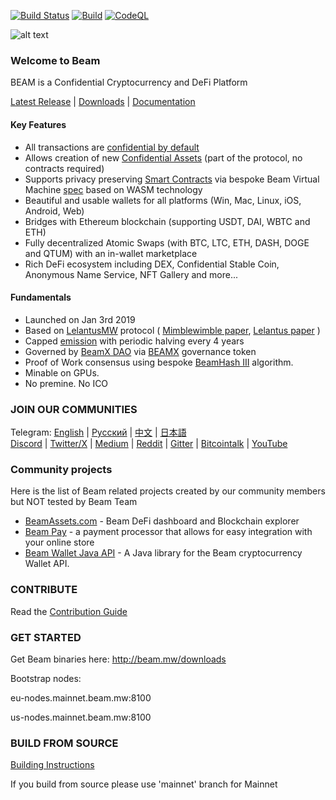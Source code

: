 [![Build Status](https://travis-ci.org/BeamMW/beam.svg?branch=master)](https://travis-ci.org/BeamMW/beam)
[![Build](https://github.com/BeamMW/beam/actions/workflows/build.yml/badge.svg)](https://github.com/BeamMW/beam/actions/workflows/build.yml)
[![CodeQL](https://github.com/BeamMW/beam/actions/workflows/codeql-analysis.yml/badge.svg)](https://github.com/BeamMW/beam/actions/workflows/codeql-analysis.yml)

![alt text](https://pbs.twimg.com/profile_banners/1006569151413063680/1623676593/600x200 "Beam Logo")

### Welcome to Beam

BEAM is a Confidential Cryptocurrency and DeFi Platform 

[Latest Release](https://github.com/BeamMW/beam/releases/latest) | [Downloads](http://beam.mw/downloads) | [Documentation](https://beam.mw/en/docs)

#### Key Features

* All transactions are [confidential by default](https://beam.mw/en/docs/ecosystem/#private-transactions)
* Allows creation of new [Confidential Assets](https://beam.mw/en/docs/ecosystem/#tokens-aka-beam-confidential-assets) (part of the protocol, no contracts required)
* Supports privacy preserving [Smart Contracts](https://github.com/BeamMW/shader-sdk/wiki/Beam-Smart-Contracts) via bespoke Beam Virtual Machine [spec](https://github.com/BeamMW/shader-sdk/wiki/BVM-functions-for-shaders) based on WASM technology
* Beautiful and usable wallets for all platforms (Win, Mac, Linux, iOS, Android, Web)
* Bridges with Ethereum blockchain (supporting USDT, DAI, WBTC and ETH)
* Fully decentralized Atomic Swaps (with BTC, LTC, ETH, DASH, DOGE and QTUM) with an in-wallet marketplace
* Rich DeFi ecosystem including DEX, Confidential Stable Coin, Anonymous Name Service, NFT Gallery and more...

#### Fundamentals

* Launched on Jan 3rd 2019
* Based on [LelantusMW](https://github.com/BeamMW/beam/wiki/Lelantus-MW) protocol ( [Mimblewimble paper](https://docs.beam.mw/Mimblewimble.pdf), [Lelantus paper](https://lelantus.io/lelantus.pdf) )
* Capped [emission](https://beam.mw/en/docs/ecosystem/overview/tokenomics) with periodic halving every 4 years 
* Governed by [BeamX DAO](https://beam.mw/en/docs/ecosystem/overview/beamx-dao-governance-framework) via [BEAMX](https://beam.mw/en/docs/ecosystem/overview/beamx-tokenomics) governance token
* Proof of Work consensus using bespoke [BeamHash III](https://docs.beam.mw/Beam_Hash_III_Slides.pdf) algorithm. 
* Minable on GPUs. 
* No premine. No ICO


### JOIN OUR COMMUNITIES 

Telegram: [English](https://t.me/BeamPrivacy) | [Русский](https://t.me/Beam_RU) | [中文](https://t.me/beamchina) | [日本語](https://t.me/beamjp) <br>
[Discord](https://discord.com/invite/fwfArUqpfh) | [Twitter/X](https://twitter.com/beamprivacy) | [Medium](https://medium.com/beam-mw) | [Reddit](https://www.reddit.com/r/beamprivacy/) | [Gitter](https://gitter.im/beamprivacy/Lobby) | [Bitcointalk](https://bitcointalk.org/index.php?topic=5052151.0) | [YouTube](https://www.youtube.com/channel/UCddqBnfSPWibf4f8OnEJm_w?)

### Community projects

Here is the list of Beam related projects created by our community members but NOT tested by Beam Team

* [BeamAssets.com](https://beamassets.com) - Beam DeFi dashboard and Blockchain explorer
* [Beam Pay](https://github.com/vsnation/BeamPay) - a payment processor that allows for easy integration with your online store
* [Beam Wallet Java API](https://github.com/beamfan/java-beam-api) - A Java library for the Beam cryptocurrency Wallet API.

### CONTRIBUTE

Read the [Contribution Guide](https://github.com/BeamMW/beam/wiki/Contribution-Guidelines)

### GET STARTED

Get Beam binaries here: http://beam.mw/downloads


Bootstrap nodes:

eu-nodes.mainnet.beam.mw:8100

us-nodes.mainnet.beam.mw:8100

### BUILD FROM SOURCE

[Building Instructions](https://github.com/BeamMW/beam/wiki/How-to-build)

If you build from source please use 'mainnet' branch for Mainnet



